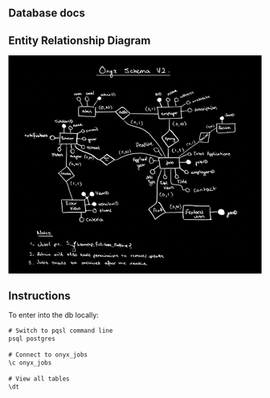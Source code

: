 ## Database docs

## Entity Relationship Diagram
![ER Diagram for the Onyx schema](assets/onyx_erd.png)

## Instructions

To enter into the db locally:

```shell
# Switch to pqsl command line
psql postgres

# Connect to onyx_jobs
\c onyx_jobs

# View all tables
\dt
```